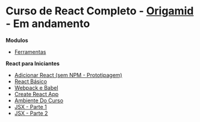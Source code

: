 # Curso de React Completo - [Origamid](https://www.origamid.com/curso/react-completo/) - Em andamento

**Modulos**

- [Ferramentas](https://github.com/MatheusGomesWeb/Cursos/tree/master/Programacao/JavaScript/Origamimd/ReactCompleto/Ferramentas)

**React para Iniciantes**

- [Adicionar React (sem NPM - Prototipagem)](https://github.com/MatheusGomesWeb/Cursos/tree/master/Programacao/JavaScript/Origamimd/ReactCompleto/React-para-Iniciantes/adicionar-react)
- [React Básico](https://github.com/MatheusGomesWeb/Cursos/tree/master/Programacao/JavaScript/Origamimd/ReactCompleto/React-para-Iniciantes/react-basico)
- [Webpack e Babel](https://github.com/MatheusGomesWeb/Cursos/tree/master/Programacao/JavaScript/Origamimd/ReactCompleto/React-para-Iniciantes/Webpack-e-Babel)
- [Create React App](https://github.com/MatheusGomesWeb/Cursos/tree/master/Programacao/JavaScript/Origamimd/ReactCompleto/React-para-Iniciantes/Create-React-App)
- [Ambiente Do Curso](https://github.com/MatheusGomesWeb/Cursos/tree/master/Programacao/JavaScript/Origamimd/ReactCompleto/React-para-Iniciantes/Ambiente-do-Curso)
- [JSX - Parte 1](https://github.com/MatheusGomesWeb/Cursos/tree/master/Programacao/JavaScript/Origamimd/ReactCompleto/React-para-Iniciantes/JSX-Parte-1)
- [JSX - Parte 2](https://github.com/MatheusGomesWeb/Cursos/tree/master/Programacao/JavaScript/Origamimd/ReactCompleto/React-para-Iniciantes/JSX-Parte-2)
